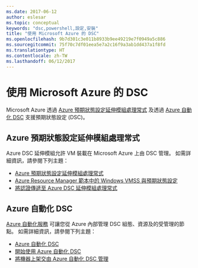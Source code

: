 ```yaml
---
ms.date: 2017-06-12
author: eslesar
ms.topic: conceptual
keywords: "dsc,powershell,設定,安裝"
title: "使用 Microsoft Azure 的 DSC"
ms.openlocfilehash: 9b7d301c3e011b8933b9ee49219e7f0949a5c886
ms.sourcegitcommit: 75f70c7df01eea5e7a2c16f9a3ab1dd437a1f8fd
ms.translationtype: HT
ms.contentlocale: zh-TW
ms.lasthandoff: 06/12/2017
---
```

# <a name="using-dsc-on-microsoft-azure"></a>使用 Microsoft Azure 的 DSC

Microsoft Azure 透過 [Azure 預期狀態設定延伸模組處理常式](https://docs.microsoft.com/azure/virtual-machines/virtual-machines-windows-extensions-dsc-overview) 及透過 [Azure 自動化 DSC](https://docs.microsoft.com/azure/automation/automation-dsc-overview) 支援預期狀態設定 (DSC)。

## <a name="azure-desired-state-configuration-extension-handler"></a>Azure 預期狀態設定延伸模組處理常式

Azure DSC 延伸模組允許 VM 裝載在 Microsoft Azure 上由 DSC 管理。 如需詳細資訊，請參閱下列主題：

- [Azure 預期狀態設定延伸模組處理常式](https://docs.microsoft.com/azure/virtual-machines/virtual-machines-windows-extensions-dsc-overview)
- [Azure Resource Manager 範本中的 Windows VMSS 與預期狀態設定](https://docs.microsoft.com/azure/virtual-machines/virtual-machines-windows-extensions-dsc-template)
- [將認證傳遞至 Azure DSC 延伸模組處理常式](https://docs.microsoft.com/azure/virtual-machines/virtual-machines-windows-extensions-dsc-credentials)

## <a name="azure-automation-dsc"></a>Azure 自動化 DSC

[Azure 自動化服務](https://azure.microsoft.com/services/automation/) 可讓您從 Azure 內部管理 DSC 組態、資源及的受管理的節點。 如需詳細資訊，請參閱下列主題：

- [Azure 自動化 DSC](https://docs.microsoft.com/azure/automation/automation-dsc-overview)
- [開始使用 Azure 自動化 DSC](https://docs.microsoft.com/azure/automation/automation-dsc-getting-started)
- [將機器上架交由 Azure 自動化 DSC 管理](https://docs.microsoft.com/azure/automation/automation-dsc-onboarding)

